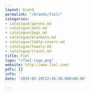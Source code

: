 ```yaml
---
layout: brand
permalink: "/brands/fiel/"
categories:
- catalogue/aprons.md
- catalogue/auto.md
- catalogue/bags.md
- catalogue/blankets.md
- catalogue/table-covers.md
- catalogue/towels.md
- catalogue/travel.md
title: Fiel
logo: "/fiel-logo.png"
website: http://www.fiel.com/
pdfs: []
info: ''
date: '2019-03-29T22:26:38.000+00:00'

---
```

